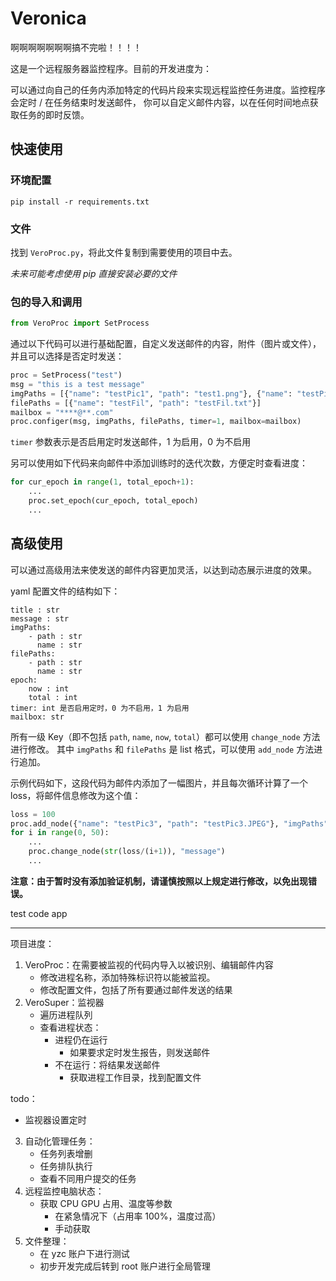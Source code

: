 # Veronica

啊啊啊啊啊啊啊搞不完啦！！！！

这是一个远程服务器监控程序。目前的开发进度为：

可以通过向自己的任务内添加特定的代码片段来实现远程监控任务进度。监控程序会定时 / 在任务结束时发送邮件，
你可以自定义邮件内容，以在任何时间地点获取任务的即时反馈。

## 快速使用

### 环境配置

```commandline
pip install -r requirements.txt
```

### 文件

找到 `VeroProc.py`，将此文件复制到需要使用的项目中去。

_未来可能考虑使用 pip 直接安装必要的文件_

### 包的导入和调用

```python
from VeroProc import SetProcess
```

通过以下代码可以进行基础配置，自定义发送邮件的内容，附件（图片或文件），并且可以选择是否定时发送：

```python
proc = SetProcess("test")
msg = "this is a test message"
imgPaths = [{"name": "testPic1", "path": "test1.png"}, {"name": "testPic2", "path": "test2.JPEG"}]
filePaths = [{"name": "testFil", "path": "testFil.txt"}]
mailbox = "****@**.com"
proc.configer(msg, imgPaths, filePaths, timer=1, mailbox=mailbox)
```

`timer` 参数表示是否启用定时发送邮件，1 为启用，0 为不启用

另可以使用如下代码来向邮件中添加训练时的迭代次数，方便定时查看进度：

```python
for cur_epoch in range(1, total_epoch+1):
    ...
    proc.set_epoch(cur_epoch, total_epoch)
    ...
```

## 高级使用

可以通过高级用法来使发送的邮件内容更加灵活，以达到动态展示进度的效果。

yaml 配置文件的结构如下：

```
title : str
message : str
imgPaths:
    - path : str
      name : str
filePaths:
    - path : str
      name : str
epoch:
    now : int
    total : int
timer: int 是否启用定时，0 为不启用，1 为启用
mailbox: str
```

所有一级 Key（即不包括 `path`, `name`, `now`, `total`）都可以使用 `change_node` 方法进行修改。
其中 `imgPaths` 和 `filePaths` 是 list 格式，可以使用 `add_node` 方法进行追加。

示例代码如下，这段代码为邮件内添加了一幅图片，并且每次循环计算了一个 loss，将邮件信息修改为这个值：

```python
loss = 100
proc.add_node({"name": "testPic3", "path": "testPic3.JPEG"}, "imgPaths")
for i in range(0, 50):
    ...
    proc.change_node(str(loss/(i+1)), "message")
    ...
```

**注意：由于暂时没有添加验证机制，请谨慎按照以上规定进行修改，以免出现错误。**

test code app

---

项目进度：
1. VeroProc：在需要被监视的代码内导入以被识别、编辑邮件内容
    - 修改进程名称，添加特殊标识符以能被监视。
    - 修改配置文件，包括了所有要通过邮件发送的结果
2. VeroSuper：监视器
    - 遍历进程队列
    - 查看进程状态：
        - 进程仍在运行
            - 如果要求定时发生报告，则发送邮件
        - 不在运行：将结果发送邮件
            - 获取进程工作目录，找到配置文件

todo：
- 监视器设置定时
3. 自动化管理任务：
    - 任务列表增删
    - 任务排队执行
    - 查看不同用户提交的任务
4. 远程监控电脑状态：
    - 获取 CPU GPU 占用、温度等参数
        - 在紧急情况下（占用率 100%，温度过高）
        - 手动获取
5. 文件整理：
    - 在 yzc 账户下进行测试
    - 初步开发完成后转到 root 账户进行全局管理




